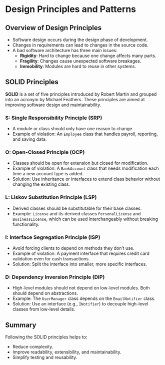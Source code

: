 # Design Principles and Patterns

## Overview of Design Principles

- Software design occurs during the design phase of development.
- Changes in requirements can lead to changes in the source code.
- A bad software architecture has three main issues:
  - **Rigidity**: Hard to change because one change affects many parts.
  - **Fragility**: Changes cause unexpected software breakages.
  - **Immobility**: Modules are hard to reuse in other systems.


## SOLID Principles

**SOLID** is a set of five principles introduced by Robert Martin and grouped into an acronym by Michael Feathers. These principles are aimed at improving software design and maintainability.

### S: Single Responsibility Principle (SRP)
- A module or class should only have one reason to change.
- Example of violation: An `Employee` class that handles payroll, reporting, and saving data.


### O: Open-Closed Principle (OCP)
- Classes should be open for extension but closed for modification.
- Example of violation: A `BankAccount` class that needs modification each time a new account type is added.
- Solution: Use inheritance or interfaces to extend class behavior without changing the existing class.


### L: Liskov Substitution Principle (LSP)
- Derived classes should be substitutable for their base classes.
- Example: `License` and its derived classes `PersonalLicense` and `BusinessLicense`, which can be used interchangeably without breaking functionality.


### I: Interface Segregation Principle (ISP)
- Avoid forcing clients to depend on methods they don’t use.
- Example of violation: A payment interface that requires credit card validation even for cash transactions.
- Solution: Split the interface into smaller, more specific interfaces.


### D: Dependency Inversion Principle (DIP)
- High-level modules should not depend on low-level modules. Both should depend on abstractions.
- Example: The `UserManager` class depends on the `EmailNotifier` class.
- Solution: Use an interface (e.g., `INotifier`) to decouple high-level classes from low-level details.


## Summary

Following the SOLID principles helps to:
- Reduce complexity.
- Improve readability, extensibility, and maintainability.
- Simplify testing and reusability.
